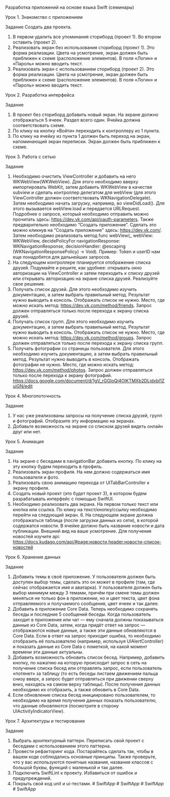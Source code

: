 Разработка приложений на основе языка Swift (семинары)

Урок 1. Знакомство с приложением

Задание
Создать два проекта.
1. В первом удалить все упоминания сториборд (проект 1).
Во втором оставить (проект 2).
2. Реализовать экран без использования сториборд (проект 1).
Это форма реализации.
Цвета на усмотрение, экран должен быть приближен к схеме (расположение элементов).
В поля «Логин» и «Пароль» можно вводить текст.
3. Реализовать экран с использованием сториборд (проект 2).
Это форма реализации.
Цвета на усмотрение, экран должен быть приближен к схеме (расположение элементов).
В поля «Логин» и «Пароль» можно вводить текст.

Урок 2. Разработка интерфейса

Задание

1. В проект без сториборд добавить новый экран. На экране должно отображаться 5 ячеек. Раздел всего один. Ячейка должна соответствовать схеме.
2. По клику на кнопку «Войти» переходить к контроллеру из 1 пункта.
3. По клику на ячейку из пункта 1 должен быть переход на экран, напоминающий экран переписки. Экран должен быть приближен к схеме.

Урок 3. Работа с сетью

Задание

1. Необходимо очистить ViewController и добавить на него WKWebView(WKWebView). Для этого необходимо вверху импортировать WebKit, затем добавить WKWebView в качестве subview и сделать контроллер делегатом для webView (для этого ViewController должен соответствовать WKNavigationDelegate). Затем необходимо начать загрузку, например, во viewDidLoad(). Для этого вызывается webView.load и передается URLRequest. Подробнее о запросе, который необходимо отправить можно прочитать здесь: https://dev.vk.com/api/oauth-parameters. Также предварительно необходимо “Создать приложение”. Сделать это можно кликнув на “Создать приложение” здесь: https://dev.vk.com/. Затем необходимо реализовать метод func webView(_ webView: WKWebView, decidePolicyFor navigationResponse: WKNavigationResponse, decisionHandler: @escaping (WKNavigationResponsePolicy) -> Void). Пример:
Token и userID нам еще понадобятся для дальнейших запросов.
2. На следующем контроллере планируется отображение списка друзей. Подумайте и решите, как удобнее: открывать окно авторизации на ViewController и затем переходить к списку друзей или открывать авторизацию на экране списка друзей. Реализуйте свое решение.
3. Получать список друзей. Для этого необходимо изучить документацию, а затем выбрать правильный метод. Результат нужно выводить в консоль. Отображать список не нужно. Место, где можно искать метод: https://dev.vk.com/method/friends.
Запрос должен отправляться только после перехода к экрану списка друзей.
4. Получать список групп. Для этого необходимо изучить документацию, а затем выбрать правильный метод. Результат нужно выводить в консоль. Отображать список не нужно. Место, где можно искать метод: https://dev.vk.com/method/groups.
Запрос должен отправляться только после перехода к экрану списка групп.
5. Получать фотографии со страницы пользователя. Для этого необходимо изучить документацию, а затем выбрать правильный метод. Результат нужно выводить в консоль. Отображать фотографии не нужно. Место, где можно искать метод: https://dev.vk.com/method/photos.
Запрос должен отправляться только после перехода к экрану фотографий.
https://docs.google.com/document/d/1gV_rGGloQj4OlKTMXb2DLjdxbI1ZuiGN/edit

Урок 4. Многопоточность

Задание

1. У нас уже реализованы запросы на получение списка друзей, групп и фотографий. Отобразите эту информацию на экранах.
2. Добавьте возможность на экране со списком друзей видеть онлайн друг или нет.


Урок 5. Анимация

Задание

1. На экране с беседами в navigationBar добавить кнопку. По клику на эту кнопку будем переходить в профиль.
2. Реализовать экран профиля. На нем должно содержаться имя пользователя и фото.
3. Реализовать свою анимацию перехода от UITabBarController к экрану профиля.
4. Создать новый проект (это будет проект 3), в котором будем разрабатывать интерфейс с помощью SwiftUI.
5. Необходимо реализовать два экрана. На первом только текст или кнопка или ссылка. По клику на текст/кнопку/ссылку необходимо перейти на следующий экран. 6. На следующем экране должна отображаться таблица (после загрузки данных из сети), в которой содержатся новости. В ячейке должно быть название новости и дата публикации. Внешний вид на ваше усмотрение.
Для получения новостей изучите api: https://docs.kudago.com/api/#page:новости,header:новости-список-новостей

Урок 6. Хранение данных

Задание

1. Добавить темы в своё приложение. У пользователя должен быть доступен выбор темы, сделать это он может в профиле (там, где сейчас отображается имя и аватарка).
У пользователя должен быть выбор минимум между 3 темами, причём при смене темы должен меняться не только фон в приложении, но и цвет текста, цвет фона отправляемого и получаемого сообщения, цвет ячеек и так далее.
2. Добавить в приложение Core Data. Теперь необходимо сохранять беседы и последние 5 сообщений беседы.
Когда пользователь заходит в приложение или чат — ему сначала должны показываться данные из Core Data, затем, когда придёт ответ на запрос — отображаются новые данные, а также эти данные обновляются в Core Data.
Если в ответ на запрос приходит ошибка, то необходимо отобразить её пользователю (например, используя UIAlertController) и показать данные из Core Data с пометкой, на какой момент времени эти данные актуальны.
3. Добавить возможность обновить список бесед.
Например, добавить кнопку, по нажатию на которую происходит запрос в сеть на получение списка бесед или отправлять запрос, если пользователь «потянет» за таблицу (то есть беседы листаем движением пальца снизу вверх, а запрос будет отправляться при движении сверху вниз, находясь на самом верху таблицы).
После получения данных необходимо их отобразить, а также обновить в Core Data.
4. Если обновление списка бесед инициировано пользователем, то необходимо на время получения данных показать пользователю, что данные обновляются (посмотрите в сторону UIActivityIndicatorView).

Урок 7. Архитектуры и тестирование

Задание

1. Выбрать архитектурный паттерн. Переписать свой проект с беседами с использованием этого паттерна.
2. Провести рефакторинг кода. Постарайтесь сделать так, чтобы в вашем коде соблюдались основные принципы. Также проверьте, что у вас используются понятные названия, название классов с большой буквы, функций с маленькой и так далее.
3. Подключить SwiftLint к проекту. Избавиться от ошибок и предупреждений.
4. Покрыть свой код unit и ui-тестами.
#   S w i f t _ A p p _  
 #   S w i f t _ A p p _  
 #   S w i f t _ A p p _  
 #   S w i f t _ A p p _  
 
